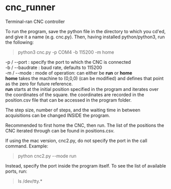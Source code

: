 # cnc_runner
Terminal-ran CNC controller

To run the program, save the python file in the directory to which you cd'ed, and give it a name (e.g. cnc.py). Then, having installed python/python3, run the following:

> python3 cnc.py -p COM4 -b 115200 -m home

-p / --port : specify the port to which the CNC is connected <br />
-b / --baudrate : baud rate, defaults to 115200 <br />
-m / --mode : mode of operation: can either be **run** or **home** <br />
    **home** takes the machine to (0,0,0) (can be modified) and defines that point as the zero for future reference. <br />
    **run** starts at the initial position specified in the program and iterates over the coordinates of the square. the coordinates are recorded in the position.csv file that can be accessed in the program folder. <br />

The step size, number of steps, and the waiting time in between acquisitions can be changed INSIDE the program.

Recommended to first home the CNC, then run. The list of the positions the CNC iterated through can be found in positions.csv. 


If using the mac version, cnc2.py, do not specify the port in the call command. Example:
> python cnc2.py --mode run


Instead, specify the port inside the program itself. To see the list of available ports, run:
> ls /dev/tty.*




